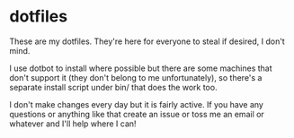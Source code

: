 # dotfiles

These are my dotfiles. They're here for everyone to steal if desired, I don't mind.

I use dotbot to install where possible but there are some machines that don't support it (they don't belong to me unfortunately), so there's a separate install script under bin/ that does the work too.

I don't make changes every day but it is fairly active. If you have any questions or anything like that create an issue or toss me an email or whatever and I'll help where I can!
